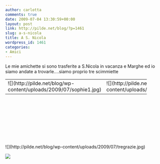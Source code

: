 ```yaml
---
author: carlotta
comments: true
date: 2009-07-04 13:30:59+00:00
layout: post
link: http://pilde.net/blog/?p=1461
slug: a-s-nicola
title: A S. Nicola
wordpress_id: 1461
categories:
- Amici
---
```


Le mie amichette si sono trasferite a S.Nicola in vacanza e Marghe ed io siamo andate a trovarle....siamo proprio tre scimmiette                       
<table style="width: 450px; height: 191px;" border="0" >
<tbody >
<tr >

<td >![](http://pilde.net/blog/wp-content/uploads/2009/07/sophie1.jpg)
</td>

<td >![](http://pilde.net/blog/wp-content/uploads/2009/07/matilde1.jpg)
</td>

<td >![](http://pilde.net/blog/wp-content/uploads/2009/07/nicole.jpg)
</td>
</tr>
</tbody></table>
![](http://pilde.net/blog/wp-content/uploads/2009/07/tregrazie.jpg)

![](http://pilde.net/blog/wp-content/uploads/2009/07/aspasso.jpg)
